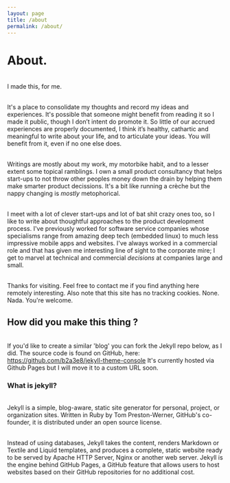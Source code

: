 ```yaml
---
layout: page
title: /about
permalink: /about/
---
```


# About.

<br />I made this, for me.

<br />It's a place to consolidate my thoughts and record my ideas and experiences. It's possible that someone might benefit from reading it so I made it public, though I don’t intent do promote it. So little of our accrued experiences are properly documented, I think it’s healthy, cathartic and meaningful to write about your life, and to articulate your ideas. You will benefit from it, even if no one else does.

<br />Writings are mostly about my work, my motorbike habit, and to a lesser extent some topical ramblings. I own a small product consultancy that helps start-ups to not throw other peoples money down the drain by helping them make smarter product decissions. It's a bit like running a crèche but the nappy changing is *mostly* metophorical.

<br />I meet with a lot of clever start-ups and lot of bat shit crazy ones too, so I like to write about thoughtful approaches to the product development process. I've previously worked for software service companies whose specialisms range from amazing deep tech (embedded linux) to much less impressive mobile apps and websites. I've always worked in a commercial role and that has given me interesting line of sight to the corporate mire; I get to marvel at technical and commercial *decisions* at companies large and small.

<br />Thanks for visiting. Feel free to contact me if you find anything here remotely interesting. Also note that this site has no tracking cookies. None. Nada. You're welcome. 

## How did you make this thing ?

<br />If you'd like to create a similar 'blog' you can fork the Jekyll repo below, as I did. 
The source code is found on GitHub, here: https://github.com/b2a3e8/jekyll-theme-console
It's currently hosted via Github Pages but I will move it to a custom URL soon.

### What is jekyll? 

<br />Jekyll is a simple, blog-aware, static site generator for personal, project, or organization sites. Written in Ruby by Tom Preston-Werner, GitHub's co-founder, it is distributed under an open source license.

<br />Instead of using databases, Jekyll takes the content, renders Markdown or Textile and Liquid templates, and produces a complete, static website ready to be served by Apache HTTP Server, Nginx or another web server. Jekyll is the engine behind GitHub Pages, a GitHub feature that allows users to host websites based on their GitHub repositories for no additional cost.
